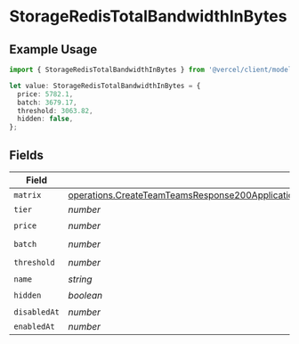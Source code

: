 # StorageRedisTotalBandwidthInBytes

## Example Usage

```typescript
import { StorageRedisTotalBandwidthInBytes } from '@vercel/client/models/operations';

let value: StorageRedisTotalBandwidthInBytes = {
  price: 5782.1,
  batch: 3679.17,
  threshold: 3063.82,
  hidden: false,
};
```

## Fields

| Field        | Type                                                                                                                                                                                                                                                                     | Required           | Description |
| ------------ | ------------------------------------------------------------------------------------------------------------------------------------------------------------------------------------------------------------------------------------------------------------------------ | ------------------ | ----------- |
| `matrix`     | [operations.CreateTeamTeamsResponse200ApplicationJSONResponseBodyBillingInvoiceItemsStorageRedisTotalBandwidthInBytesMatrix](../../models/operations/createteamteamsresponse200applicationjsonresponsebodybillinginvoiceitemsstorageredistotalbandwidthinbytesmatrix.md) | :heavy_minus_sign: | N/A         |
| `tier`       | _number_                                                                                                                                                                                                                                                                 | :heavy_minus_sign: | N/A         |
| `price`      | _number_                                                                                                                                                                                                                                                                 | :heavy_check_mark: | N/A         |
| `batch`      | _number_                                                                                                                                                                                                                                                                 | :heavy_check_mark: | N/A         |
| `threshold`  | _number_                                                                                                                                                                                                                                                                 | :heavy_check_mark: | N/A         |
| `name`       | _string_                                                                                                                                                                                                                                                                 | :heavy_minus_sign: | N/A         |
| `hidden`     | _boolean_                                                                                                                                                                                                                                                                | :heavy_check_mark: | N/A         |
| `disabledAt` | _number_                                                                                                                                                                                                                                                                 | :heavy_minus_sign: | N/A         |
| `enabledAt`  | _number_                                                                                                                                                                                                                                                                 | :heavy_minus_sign: | N/A         |
